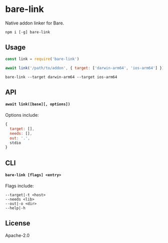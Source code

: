 # bare-link

Native addon linker for Bare.

```
npm i [-g] bare-link
```

## Usage

```js
const link = require('bare-link')

await link('/path/to/addon', { target: ['darwin-arm64', 'ios-arm64'] })
```

```console
bare-link --target darwin-arm64 --target ios-arm64
```

## API

#### `await link([base][, options])`

Options include:

```js
{
  target: [],
  needs: [],
  out: '.',
  stdio
}
```

## CLI

#### `bare-link [flags] <entry>`

Flags include:

```console
--target|-t <host>
--needs <lib>
--out|-o <dir>
--help|-h
```

## License

Apache-2.0
